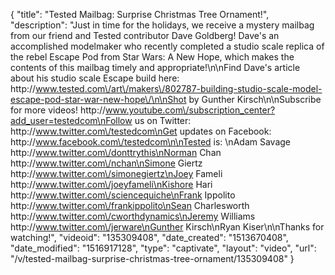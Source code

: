 {
    "title": "Tested Mailbag: Surprise Christmas Tree Ornament!",
    "description": "Just in time for the holidays, we receive a mystery mailbag from our friend and Tested contributor Dave Goldberg! Dave's an accomplished modelmaker who recently completed a studio scale replica of the rebel Escape Pod from Star Wars: A New Hope, which makes the contents of this mailbag timely and appropriate!\n\nFind Dave's article about his studio scale Escape build here: http:\/\/www.tested.com\/art\/makers\/802787-building-studio-scale-model-escape-pod-star-war-new-hope\/\n\nShot by Gunther Kirsch\n\nSubscribe for more videos! http:\/\/www.youtube.com\/subscription_center?add_user=testedcom\nFollow us on Twitter: http:\/\/www.twitter.com\/testedcom\nGet updates on Facebook: http:\/\/www.facebook.com\/testedcom\n\nTested is: \nAdam Savage http:\/\/www.twitter.com\/donttrythis\nNorman Chan http:\/\/www.twitter.com\/nchan\nSimone Giertz http:\/\/www.twitter.com\/simonegiertz\nJoey Fameli http:\/\/www.twitter.com\/joeyfameli\nKishore Hari http:\/\/www.twitter.com\/sciencequiche\nFrank Ippolito http:\/\/www.twitter.com\/frankippolito\nSean Charlesworth http:\/\/www.twitter.com\/cworthdynamics\nJeremy Williams http:\/\/www.twitter.com\/jerware\nGunther Kirsch\nRyan Kiser\n\nThanks for watching!",
    "videoid": "135309408",
    "date_created": "1513670408",
    "date_modified": "1516917128",
    "type": "captivate",
    "layout": "video",
    "url": "\/v\/tested-mailbag-surprise-christmas-tree-ornament\/135309408"
}